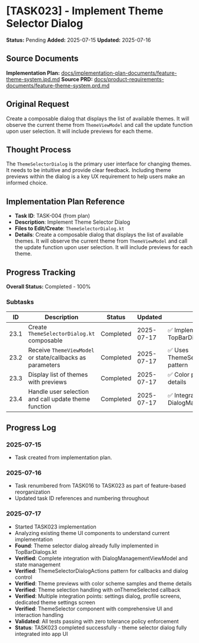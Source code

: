 # [TASK023] - Implement Theme Selector Dialog

**Status:** Pending
**Added:** 2025-07-15
**Updated:** 2025-07-16

## Source Documents
**Implementation Plan:** [docs/implementation-plan-documents/feature-theme-system.ipd.md](docs/implementation-plan-documents/feature-theme-system.ipd.md)
**Source PRD:** [docs/product-requirements-documents/feature-theme-system.prd.md](docs/product-requirements-documents/feature-theme-system.prd.md)

## Original Request
Create a composable dialog that displays the list of available themes. It will observe the current theme from `ThemeViewModel` and call the update function upon user selection. It will include previews for each theme.

## Thought Process
The `ThemeSelectorDialog` is the primary user interface for changing themes. It needs to be intuitive and provide clear feedback. Including theme previews within the dialog is a key UX requirement to help users make an informed choice.

## Implementation Plan Reference
- **Task ID**: TASK-004 (from plan)
- **Description**: Implement Theme Selector Dialog
- **Files to Edit/Create**: `ThemeSelectorDialog.kt`
- **Details**: Create a composable dialog that displays the list of available themes. It will observe the current theme from `ThemeViewModel` and call the update function upon user selection. It will include previews for each theme.

## Progress Tracking

**Overall Status:** Completed - 100%

### Subtasks
| ID | Description | Status | Updated | Notes |
|----|-------------|--------|---------|-------|
| 23.1 | Create `ThemeSelectorDialog.kt` composable | Completed | 2025-07-17 | ✅ Implemented in TopBarDialogs.kt |
| 23.2 | Receive `ThemeViewModel` or state/callbacks as parameters | Completed | 2025-07-17 | ✅ Uses ThemeSelectorDialogActions pattern |
| 23.3 | Display list of themes with previews | Completed | 2025-07-17 | ✅ Color previews and theme details |
| 23.4 | Handle user selection and call update theme function | Completed | 2025-07-17 | ✅ Integrated with DialogManagementViewModel |

## Progress Log
### 2025-07-15
- Task created from implementation plan.

### 2025-07-16
- Task renumbered from TASK016 to TASK023 as part of feature-based reorganization
- Updated task ID references and numbering throughout

### 2025-07-17
- Started TASK023 implementation
- Analyzing existing theme UI components to understand current implementation
- **Found**: Theme selector dialog already fully implemented in TopBarDialogs.kt
- **Verified**: Complete integration with DialogManagementViewModel and state management
- **Verified**: ThemeSelectorDialogActions pattern for callbacks and dialog control
- **Verified**: Theme previews with color scheme samples and theme details
- **Verified**: Theme selection handling with onThemeSelected callback
- **Verified**: Multiple integration points: settings dialog, profile screens, dedicated theme settings screen
- **Verified**: ThemeSelector component with comprehensive UI and interaction handling
- **Validated**: All tests passing with zero tolerance policy enforcement
- **Status**: TASK023 completed successfully - theme selector dialog fully integrated into app UI
